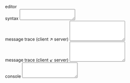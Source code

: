 <div style="display:none;">
# IDE
</div>

<div id="container">
    <div id="cell-editor">
      <label for="editor">editor</label>
      <div id="editor"></div>
    </div>
     <div id="cell-syntax">
      <label for="channel-syntax">syntax</label>
      <textarea id="channel-syntax" autocomplete="off" spellcheck="off" wrap="off" readonly></textarea>
    </div>
    <div id="cell-client">
      <label for="channel-client">message trace (client ↗ server)</label>
      <textarea id="channel-client" autocomplete="off" spellcheck="off" wrap="off" readonly rows="4"></textarea>
    </div>
    <div id="cell-server">
      <label for="channel-server">message trace (client ↙ server)</label>
      <textarea id="channel-server" autocomplete="off" spellcheck="off" wrap="off" readonly rows="4"></textarea>
    </div>
    <div id="cell-console">
      <label for="channel-console">console</label>
      <textarea id="channel-console" autocomplete="off" spellcheck="off" wrap="off" readonly rows="3"></textarea>
    </div>
</div>
